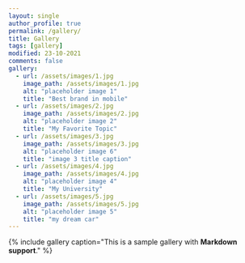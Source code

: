 ```yaml
---
layout: single
author_profile: true
permalink: /gallery/
title: Gallery
tags: [gallery]
modified: 23-10-2021
comments: false
gallery:
  - url: /assets/images/1.jpg
    image_path: /assets/images/1.jpg
    alt: "placeholder image 1"
    title: "Best brand in mobile"
  - url: /assets/images/2.jpg
    image_path: /assets/images/2.jpg
    alt: "placeholder image 2"
    title: "My Favorite Topic"
  - url: /assets/images/3.jpg
    image_path: /assets/images/3.jpg
    alt: "placeholder image 6"
    title: "image 3 title caption"
  - url: /assets/images/4.jpg
    image_path: /assets/images/4.jpg
    alt: "placeholder image 4"
    title: "My University"
  - url: /assets/images/5.jpg
    image_path: /assets/images/5.jpg
    alt: "placeholder image 5"
    title: "my dream car"
---
```


{% include gallery caption="This is a sample gallery with **Markdown support**." %}


